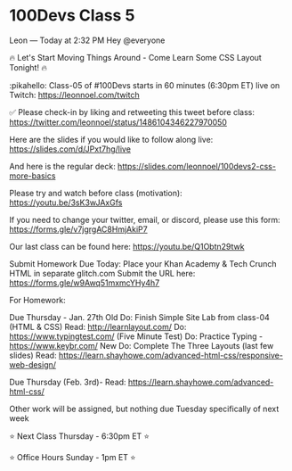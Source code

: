 # 100Devs Class 5

Leon — Today at 2:32 PM
Hey @everyone

🔥 Let's Start Moving Things Around - Come Learn Some CSS Layout Tonight! 🔥 

:pikahello: Class-05 of #100Devs starts in 60 minutes (6:30pm ET) live on Twitch: https://leonnoel.com/twitch

✅ Please check-in by liking and retweeting this tweet before class: https://twitter.com/leonnoel/status/1486104346227970050

Here are the slides if you would like to follow along live: https://slides.com/d/JPxt7hg/live

And here is the regular deck: https://slides.com/leonnoel/100devs2-css-more-basics

Please try and watch before class (motivation): https://youtu.be/3sK3wJAxGfs

If you need to change your twitter, email, or discord, please use this form: https://forms.gle/v7jgrgAC8HmjAkiP7

Our last class can be found here: https://youtu.be/Q1Obtn29twk

Submit Homework Due Today:
Place your Khan Academy & Tech Crunch HTML in separate glitch.com
Submit the URL here: https://forms.gle/w9Awq51mxmcYHy4h7

For Homework: 

Due Thursday - Jan. 27th
Old
Do: Finish Simple Site Lab from class-04 (HTML & CSS)
Read: http://learnlayout.com/
Do: https://www.typingtest.com/ (Five Minute Test)
Do: Practice Typing - https://www.keybr.com/
New
Do: Complete The Three Layouts (last few slides)
Read: https://learn.shayhowe.com/advanced-html-css/responsive-web-design/

Due Thursday (Feb. 3rd)- 
Read: https://learn.shayhowe.com/advanced-html-css/

Other work will be assigned, but nothing due Tuesday specifically of next week

⭐ Next Class Thursday - 6:30pm ET ⭐ 

⭐ Office Hours Sunday - 1pm ET ⭐ 


